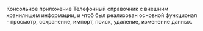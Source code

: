 Консольное приложение Телефонный справочник с внешним хранилищем информации, и чтоб был реализован основной функционал - просмотр, сохранение, импорт, поиск, удаление, изменение данных.
